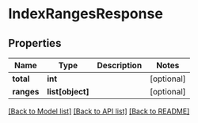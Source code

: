 # IndexRangesResponse

## Properties
Name | Type | Description | Notes
------------ | ------------- | ------------- | -------------
**total** | **int** |  | [optional] 
**ranges** | **list[object]** |  | [optional] 

[[Back to Model list]](../README.md#documentation-for-models) [[Back to API list]](../README.md#documentation-for-api-endpoints) [[Back to README]](../README.md)


